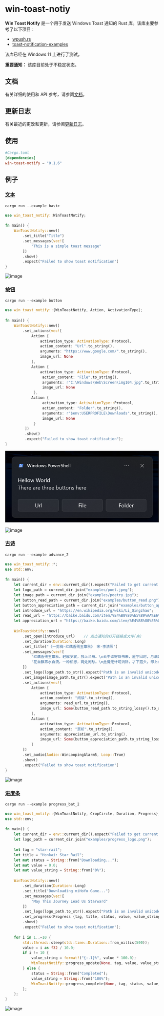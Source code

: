 # win-toast-notiy

**Win Toast Notify** 是一个用于发送 Windows Toast 通知的 Rust 库。该库主要参考了以下项目：

- [wpush.rs](https://github.com/saez-juan/wpush.rs)
- [toast-notification-examples](https://github.com/GitHub30/toast-notification-examples)

该库已经在 Windows 11 上进行了测试。

**重要通知：** 该库目前处于不稳定状态。

## 文档

有关详细的使用和 API 参考，请参阅[文档](https://docs.rs/win-toast-notify)。

## 更新日志

有关最近的更改和更新，请参阅[更新日志](./CHANGELOG.md)。


## 使用
```toml
#Cargo.toml
[dependencies]
win-toast-notify = "0.1.6"
```

## 例子

### [文本](./examples/basic.rs)
```PowerShell
cargo run --example basic
```
```rust
use win_toast_notify::WinToastNotify;

fn main() {
    WinToastNotify::new()
        .set_title("Title")
        .set_messages(vec![
            "This is a simple toast message"
        ])
        .show()
        .expect("Failed to show toast notification")
}
```

![image](https://raw.githubusercontent.com/iKineticate/win-toast-notify/main/screenshots/basic.png)

### [按钮](./examples/button.rs)
```PowerShell
cargo run --example button
```
```rust
use win_toast_notify::{WinToastNotify, Action, ActivationType};

fn main() {
    WinToastNotify::new()
        .set_actions(vec![
            Action {
                activation_type: ActivationType::Protocol,
                action_content: "Url".to_string(),
                arguments: "https://www.google.com/".to_string(),
                image_url: None
            },
            Action {
                activation_type: ActivationType::Protocol,
                 action_content: "File".to_string(),
                 arguments: r"C:\Windows\Web\Screen\img104.jpg".to_string(),
                 image_url: None
             },
            Action {
                 activation_type: ActivationType::Protocol,
                 action_content: "Folder".to_string(),
                 arguments: r"$env:USERPROFILE\Downloads".to_string(),   // PowerShell supports using environment variables
                 image_url: None
             }
         ])
         .show()
         .expect("Failed to show toast notification");
}
```

![image](https://raw.githubusercontent.com/iKineticate/win-toast-notify/main/screenshots/button_basic.png)

![image](https://raw.githubusercontent.com/iKineticate/win-toast-notify/main/screenshots/button_image.png)

### [古诗](./examples/advance_2.rs)
```PowerShell
cargo run --example advance_2
```
```rust
use win_toast_notify::*;
use std::env;

fn main() {
    let current_dir = env::current_dir().expect("Failed to get current directory");
    let logo_path = current_dir.join("examples/poet.jpeg");
    let image_path = current_dir.join("examples/poetry.jpg");
    let button_read_path = current_dir.join("examples/button_read.png");
    let button_appreciation_path = current_dir.join("examples/button_appreciation.png");
    let introduce_url = "https://en.wikipedia.org/wiki/Li_Qingzhao";
    let read_url = "https://baike.baidu.com/item/%E4%B8%80%E5%89%AA%E6%A2%85%C2%B7%E7%BA%A2%E8%97%95%E9%A6%99%E6%AE%8B%E7%8E%89%E7%B0%9F%E7%A7%8B/593597#1";
    let appreciation_url = "https://baike.baidu.com/item/%E4%B8%80%E5%89%AA%E6%A2%85%C2%B7%E7%BA%A2%E8%97%95%E9%A6%99%E6%AE%8B%E7%8E%89%E7%B0%9F%E7%A7%8B/593597#4";

    WinToastNotify::new()
        .set_open(introduce_url)    // 点击通知的打开链接或文件(夹)
        .set_duration(Duration::Long)
        .set_title("《一剪梅·红藕香残玉簟秋》 宋·李清照")
        .set_messages(vec![
            "红藕香残玉簟秋。轻解罗裳，独上兰舟。\n云中谁寄锦书来，雁字回时，月满西楼。",
            "花自飘零水自流。一种相思，两处闲愁。\n此情无计可消除，才下眉头，却上心头。"
        ])
        .set_logo(logo_path.to_str().expect("Path is an invalid unicode"), CropCircle::True)
        .set_image(image_path.to_str().expect("Path is an invalid unicode"), ImagePlacement::Top)
        .set_actions(vec![
            Action {
                activation_type: ActivationType::Protocol,
                action_content: "阅读".to_string(),
                arguments: read_url.to_string(),
                image_url: Some(button_read_path.to_string_lossy().to_string()),
            },
            Action {
                activation_type: ActivationType::Protocol,
                action_content: "赏析".to_string(),
                arguments: appreciation_url.to_string(),
                image_url: Some(button_appreciation_path.to_string_lossy().to_string()),
            }
        ])
        .set_audio(Audio::WinLoopingAlarm5, Loop::True)
        .show()
        .expect("Failed to show toast notification")
}
```

![image](https://raw.githubusercontent.com/iKineticate/win-toast-notify/main/screenshots/advance_zh.png)

### [进度条](./examples/progress_bat_2.rs)
```PowerShell
cargo run --example progress_bat_2
```
```rust
use win_toast_notify::{WinToastNotify, CropCircle, Duration, Progress};
use std::env;

fn main() {
    let current_dir = env::current_dir().expect("Failed to get current directory");
    let logo_path = current_dir.join("examples/progress_logo.png");

    let tag = "star-rail";
    let title = "Honkai: Star Rail";
    let mut status = String::from("Downloading...");
    let mut value = 0.0;
    let mut value_string = String::from("0%");

    WinToastNotify::new()
        .set_duration(Duration::Long)   
        .set_title("Downloading miHoYo Game...")
        .set_messages(vec![
            "May This Journey Lead Us Starward"
        ])
        .set_logo(logo_path.to_str().expect("Path is an invalid unicode"), CropCircle::True)
        .set_progress(Progress {tag, title, status, value, value_string} )
        .show()
        .expect("Failed to show toast notification");

    for i in 1..=10 {
        std::thread::sleep(std::time::Duration::from_millis(500));
        value = i as f32 / 10.0;
        if i != 10 {
            value_string = format!("{:.1}%", value * 100.0);
            WinToastNotify::progress_update(None, tag, value, value_string).expect("Failed to update");
        } else {
            status = String::from("Completed");
            value_string = String::from("100%");
            WinToastNotify::progress_complete(None, tag, status, value_string).expect("Failed to complete");
        };
    };
}
```

![image](https://raw.githubusercontent.com/iKineticate/win-toast-notify/main/screenshots/progress.gif)